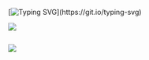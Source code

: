 [![Typing SVG](https://readme-typing-svg.herokuapp.com/?color=001eff&size=30&center=true&vCenter=true&width=1000&lines=Bem-vindo+à+minha+página+Github!;Meu+nome+é+Lincoln!)](https://git.io/typing-svg)


<img src="https://user-images.githubusercontent.com/73097560/115834477-dbab4500-a447-11eb-908a-139a6edaec5c.gif">
<br>

<p align="center"> <img src="https://c4.wallpaperflare.com/wallpaper/87/313/242/cyberpunk-edgerunners-anime-girls-anime-lucy-edgerunners-david-edgerunners-hd-wallpaper-preview.jpg" alt=""> </p>




<img src="https://user-images.githubusercontent.com/73097560/115834477-dbab4500-a447-11eb-908a-139a6edaec5c.gif">


